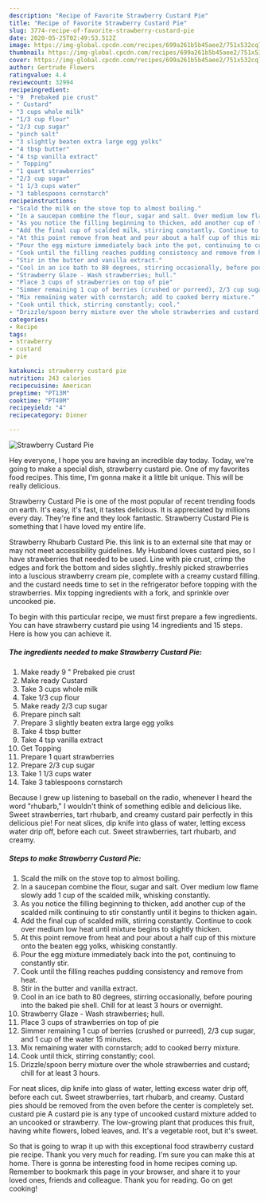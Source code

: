 ```yaml
---
description: "Recipe of Favorite Strawberry Custard Pie"
title: "Recipe of Favorite Strawberry Custard Pie"
slug: 3774-recipe-of-favorite-strawberry-custard-pie
date: 2020-05-25T02:49:53.512Z
image: https://img-global.cpcdn.com/recipes/699a261b5b45aee2/751x532cq70/strawberry-custard-pie-recipe-main-photo.jpg
thumbnail: https://img-global.cpcdn.com/recipes/699a261b5b45aee2/751x532cq70/strawberry-custard-pie-recipe-main-photo.jpg
cover: https://img-global.cpcdn.com/recipes/699a261b5b45aee2/751x532cq70/strawberry-custard-pie-recipe-main-photo.jpg
author: Gertrude Flowers
ratingvalue: 4.4
reviewcount: 32994
recipeingredient:
- "9  Prebaked pie crust"
- " Custard"
- "3 cups whole milk"
- "1/3 cup flour"
- "2/3 cup sugar"
- "pinch salt"
- "3 slightly beaten extra large egg yolks"
- "4 tbsp butter"
- "4 tsp vanilla extract"
- " Topping"
- "1 quart strawberries"
- "2/3 cup sugar"
- "1 1/3 cups water"
- "3 tablespoons cornstarch"
recipeinstructions:
- "Scald the milk on the stove top to almost boiling."
- "In a saucepan combine the flour, sugar and salt. Over medium low flame slowly add 1 cup of the scalded milk, whisking constantly."
- "As you notice the filling beginning to thicken, add another cup of the scalded milk continuing to stir constantly until it begins to thicken again."
- "Add the final cup of scalded milk, stirring constantly. Continue to cook over medium low heat until mixture begins to slightly thicken."
- "At this point remove from heat and pour about a half cup of this mixture onto the beaten egg yolks, whisking constantly."
- "Pour the egg mixture immediately back into the pot, continuing to constantly stir."
- "Cook until the filling reaches pudding consistency and remove from heat."
- "Stir in the butter and vanilla extract."
- "Cool in an ice bath to 80 degrees, stirring occasionally, before pouring into the baked pie shell. Chill for at least 3 hours or overnight."
- "Strawberry Glaze - Wash strawberries; hull."
- "Place 3 cups of strawberries on top of pie"
- "Simmer remaining 1 cup of berries (crushed or purreed), 2/3 cup sugar, and 1 cup of the water 15 minutes."
- "Mix remaining water with cornstarch; add to cooked berry mixture."
- "Cook until thick, stirring constantly; cool."
- "Drizzle/spoon berry mixture over the whole strawberries and custard; chill for at least 3 hours."
categories:
- Recipe
tags:
- strawberry
- custard
- pie

katakunci: strawberry custard pie 
nutrition: 243 calories
recipecuisine: American
preptime: "PT13M"
cooktime: "PT40M"
recipeyield: "4"
recipecategory: Dinner

---
```



![Strawberry Custard Pie](https://img-global.cpcdn.com/recipes/699a261b5b45aee2/751x532cq70/strawberry-custard-pie-recipe-main-photo.jpg)

Hey everyone, I hope you are having an incredible day today. Today, we're going to make a special dish, strawberry custard pie. One of my favorites food recipes. This time, I'm gonna make it a little bit unique. This will be really delicious.

Strawberry Custard Pie is one of the most popular of recent trending foods on earth. It's easy, it's fast, it tastes delicious. It is appreciated by millions every day. They're fine and they look fantastic. Strawberry Custard Pie is something that I have loved my entire life.

Strawberry Rhubarb Custard Pie. this link is to an external site that may or may not meet accessibility guidelines. My Husband loves custard pies, so I have strawberries that needed to be used. Line with pie crust, crimp the edges and fork the bottom and sides slightly..freshly picked strawberries into a luscious strawberry cream pie, complete with a creamy custard filling. and the custard needs time to set in the refrigerator before topping with the strawberries. Mix topping ingredients with a fork, and sprinkle over uncooked pie.


To begin with this particular recipe, we must first prepare a few ingredients. You can have strawberry custard pie using 14 ingredients and 15 steps. Here is how you can achieve it.

<!--inarticleads1-->

##### The ingredients needed to make Strawberry Custard Pie:

1. Make ready 9 &#34; Prebaked pie crust
1. Make ready  Custard
1. Take 3 cups whole milk
1. Take 1/3 cup flour
1. Make ready 2/3 cup sugar
1. Prepare pinch salt
1. Prepare 3 slightly beaten extra large egg yolks
1. Take 4 tbsp butter
1. Take 4 tsp vanilla extract
1. Get  Topping
1. Prepare 1 quart strawberries
1. Prepare 2/3 cup sugar
1. Take 1 1/3 cups water
1. Take 3 tablespoons cornstarch


Because I grew up listening to baseball on the radio, whenever I heard the word &#34;rhubarb,&#34; I wouldn&#39;t think of something edible and delicious like. Sweet strawberries, tart rhubarb, and creamy custard pair perfectly in this delicious pie! For neat slices, dip knife into glass of water, letting excess water drip off, before each cut. Sweet strawberries, tart rhubarb, and creamy. 

<!--inarticleads2-->

##### Steps to make Strawberry Custard Pie:

1. Scald the milk on the stove top to almost boiling.
1. In a saucepan combine the flour, sugar and salt. Over medium low flame slowly add 1 cup of the scalded milk, whisking constantly.
1. As you notice the filling beginning to thicken, add another cup of the scalded milk continuing to stir constantly until it begins to thicken again.
1. Add the final cup of scalded milk, stirring constantly. Continue to cook over medium low heat until mixture begins to slightly thicken.
1. At this point remove from heat and pour about a half cup of this mixture onto the beaten egg yolks, whisking constantly.
1. Pour the egg mixture immediately back into the pot, continuing to constantly stir.
1. Cook until the filling reaches pudding consistency and remove from heat.
1. Stir in the butter and vanilla extract.
1. Cool in an ice bath to 80 degrees, stirring occasionally, before pouring into the baked pie shell. Chill for at least 3 hours or overnight.
1. Strawberry Glaze - Wash strawberries; hull.
1. Place 3 cups of strawberries on top of pie
1. Simmer remaining 1 cup of berries (crushed or purreed), 2/3 cup sugar, and 1 cup of the water 15 minutes.
1. Mix remaining water with cornstarch; add to cooked berry mixture.
1. Cook until thick, stirring constantly; cool.
1. Drizzle/spoon berry mixture over the whole strawberries and custard; chill for at least 3 hours.


For neat slices, dip knife into glass of water, letting excess water drip off, before each cut. Sweet strawberries, tart rhubarb, and creamy. Custard pies should be removed from the oven before the center is completely set. custard pie A custard pie is any type of uncooked custard mixture added to an uncooked or strawberry. The low-growing plant that produces this fruit, having white flowers, lobed leaves, and. It&#39;s a vegetable root, but it&#39;s sweet. 

So that is going to wrap it up with this exceptional food strawberry custard pie recipe. Thank you very much for reading. I'm sure you can make this at home. There is gonna be interesting food in home recipes coming up. Remember to bookmark this page in your browser, and share it to your loved ones, friends and colleague. Thank you for reading. Go on get cooking!
